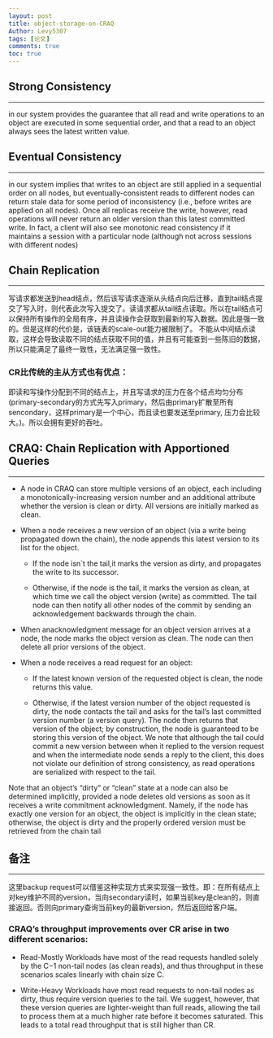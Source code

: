 ```yaml
---
layout: post
title: object-storage-on-CRAQ
Author: Levy5307
tags: [论文]
comments: true
toc: true
---
```


## Strong Consistency
-------------------
in our system provides the guarantee that all read and write operations to an object are executed in some sequential order, and that a read to an object always sees the latest written value.

## Eventual Consistency
-------------------
in our system implies that writes to an object are still applied in a sequential order on all nodes, but eventually-consistent reads to different nodes can return stale data for some period of inconsistency (i.e., before writes are applied on all nodes). Once all replicas receive the write, however, read operations will never return an older version than this latest committed write. In fact, a client will also see monotonic read consistency if it maintains a session with a particular node (although not across sessions with different nodes)

## Chain Replication
-------------------
写请求都发送到head结点，然后该写请求逐渐从头结点向后迁移，直到tail结点提交了写入时，则代表此次写入提交了。读请求都从tail结点读取。所以在tail结点可以保持所有操作的全局有序，并且读操作会获取到最新的写入数据。因此是强一致的。但是这样的代价是，该链表的scale-out能力被限制了。
不能从中间结点读取，这样会导致读取不同的结点获取不同的值，并且有可能查到一些陈旧的数据，所以只能满足了最终一致性，无法满足强一致性。

### CR比传统的主从方式也有优点：
即读和写操作分配到不同的结点上，并且写请求的压力在各个结点均匀分布(primary-secondary的方式先写入primary，然后由primary扩散至所有sencondary，这样primary是一个中心，而且读也要发送至primary, 压力会比较大。)。所以会拥有更好的吞吐。

## CRAQ: Chain Replication with Apportioned Queries
-------------------
- A node in CRAQ can store multiple versions of an object, each including a monotonically-increasing version number and an additional attribute whether the version is clean or dirty. All versions are initially marked as clean.

- When a node receives a new version of an object (via a write being propagated down the chain), the node appends this latest version to its list for the object.

	- If the node isn`t the tail,it marks the version as dirty, and propagates the write to its successor.

	- Otherwise, if the node is the tail, it marks the version as clean, at which time we call the object version (write) as committed. The tail node can then notify all other nodes of the commit by sending an acknowledgement backwards through the chain.

- When anacknowledgment message for an object version arrives at a node, the node marks the object version as clean. The node can then delete all prior versions of the object.

- When a node receives a read request for an object:

	- If the latest known version of the requested object is clean, the node returns this value.

	- Otherwise, if the latest version number of the object requested is dirty, the node contacts the tail and asks for the tail’s last committed version number (a version query). The node then returns that version of the object; by construction, the node is guaranteed to be storing this version of the object. We note that although the tail could commit a new version between when it replied to the version request and when the intermediate node sends a reply to the client, this does not violate our definition of strong consistency, as read operations are serialized with respect to the tail.

Note that an object’s “dirty” or “clean” state at a node can also be determined implicitly, provided a node deletes old versions as soon as it receives a write commitment acknowledgment. Namely, if the node has exactly one version for an object, the object is implicitly in the clean state; otherwise, the object is dirty and the properly ordered version must be retrieved from the chain tail

## 备注
-------------------
这里backup request可以借鉴这种实现方式来实现强一致性。即：在所有结点上对key维护不同的version，当向secondary读时，如果当前key是clean的，则直接返回。否则向primary查询当前key的最新version，然后返回给客户端。 

### CRAQ’s throughput improvements over CR arise in two different scenarios:
- Read-Mostly Workloads have most of the read requests handled solely by the C−1 non-tail nodes (as clean reads), and thus throughput in these scenarios scales linearly with chain size C.
	
- Write-Heavy Workloads have most read requests to non-tail nodes as dirty, thus require version queries to the tail. We suggest, however, that these version queries are lighter-weight than full reads, allowing the tail to process them at a much higher rate before it becomes saturated. This leads to a total read throughput that is still higher than CR.

